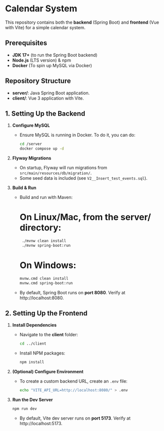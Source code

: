 # Calendar System

This repository contains both the **backend** (Spring Boot) and **frontend** (Vue with Vite) for a simple calendar system.

## Prerequisites

- **JDK 17+** (to run the Spring Boot backend)
- **Node.js** (LTS version) & npm
- **Docker** (To spin up MySQL via Docker)

## Repository Structure

- **server/**: Java Spring Boot application.
- **client/**: Vue 3 application with Vite.

## 1. Setting Up the Backend

1. **Configure MySQL**  
   - Ensure MySQL is running in Docker. To do it, you can do:
     ```bash
     cd /server
     docker compose up -d
     ```

2. **Flyway Migrations**  
   - On startup, Flyway will run migrations from `src/main/resources/db/migration/`.  
   - Some seed data is included (see `V2__Insert_test_events.sql`).

3. **Build & Run**  
   - Build and run with Maven:
     # On Linux/Mac, from the server/ directory:
     ```bash
      ./mvnw clean install
      ./mvnw spring-boot:run
      ```
      # On Windows:
      ```bash
      mvnw.cmd clean install
      mvnw.cmd spring-boot:run
      ```
   - By default, Spring Boot runs on **port 8080**. Verify at http://localhost:8080.  

## 2. Setting Up the Frontend

1. **Install Dependencies**  
   - Navigate to the **client** folder:
     ```bash
     cd ../client
     ```
   - Install NPM packages:
     ```bash
     npm install
     ```
2. **(Optional) Configure Environment**  
   - To create a custom backend URL, create an `.env` file:
     ```bash
     echo "VITE_API_URL=http://localhost:8080/" > .env
     ```

3. **Run the Dev Server**  
   ```bash
   npm run dev
   ```
   - By default, Vite dev server runs on **port 5173**. Verify at http://localhost:5173.  